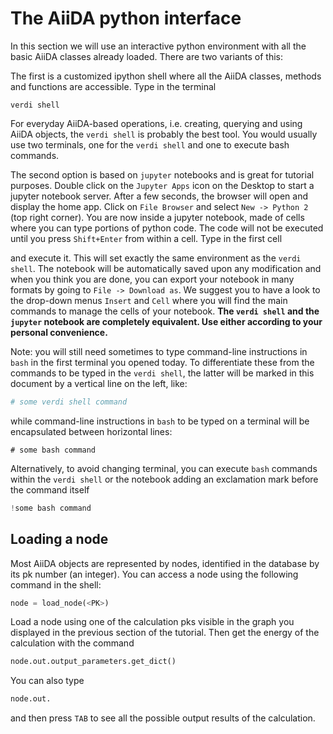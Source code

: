 The AiiDA python interface
==========================

In this section we will use an interactive python environment with all
the basic AiiDA classes already loaded. There are two variants of this:

The first is a customized ipython shell where all the AiiDA classes,
methods and functions are accessible. Type in the terminal

```console
verdi shell
```

For everyday AiiDA-based operations, i.e. creating, querying and using
AiiDA objects, the <span>`verdi shell`</span> is probably the best tool.
You would usually use two terminals, one for the
<span>`verdi shell`</span> and one to execute bash commands.

The second option is based on `jupyter` notebooks and is great for
tutorial purposes. Double click on the `Jupyter Apps` icon on the
Desktop to start a jupyter notebook server. After a few seconds, the
browser will open and display the home app. Click on `File Browser` and
select `New -> Python 2` (top right corner). You are now inside a
jupyter notebook, made of cells where you can type portions of python
code. The code will not be executed until you press `Shift+Enter` from
within a cell. Type in the first cell

and execute it. This will set exactly the same environment as the
<span>`verdi shell`</span>. The notebook will be automatically saved
upon any modification and when you think you are done, you can export
your notebook in many formats by going to `File -> Download as`. We
suggest you to have a look to the drop-down menus `Insert` and `Cell`
where you will find the main commands to manage the cells of your
notebook. **The <span>`verdi shell`</span> and the
<span>`jupyter`</span> notebook are completely equivalent. Use either
according to your personal convenience.**

Note: you will still need sometimes to type command-line instructions in
<span>`bash`</span> in the first terminal you opened today. To
differentiate these from the commands to be typed in the
<span>`verdi shell`</span>, the latter will be marked in this document
by a vertical line on the left, like:

```python
# some verdi shell command
```

while command-line instructions in <span>`bash`</span> to be typed on a
terminal will be encapsulated between horizontal lines:

```console
# some bash command
```

Alternatively, to avoid changing terminal, you can execute
<span>`bash`</span> commands within the <span>`verdi shell`</span> or
the notebook adding an exclamation mark before the command itself

```python
!some bash command
```

Loading a node
--------------

Most AiiDA objects are represented by nodes, identified in the database
by its pk number (an integer). You can access a node using the following
command in the shell:

```python
node = load_node(<PK>)
```

Load a node using one of the calculation pks visible in the graph you
displayed in the previous section of the tutorial. Then get the energy
of the calculation with the command

```python
node.out.output_parameters.get_dict()
```

You can also type

```python
node.out.
```

and then press <span>`TAB`</span> to see all the possible output results
of the calculation.
